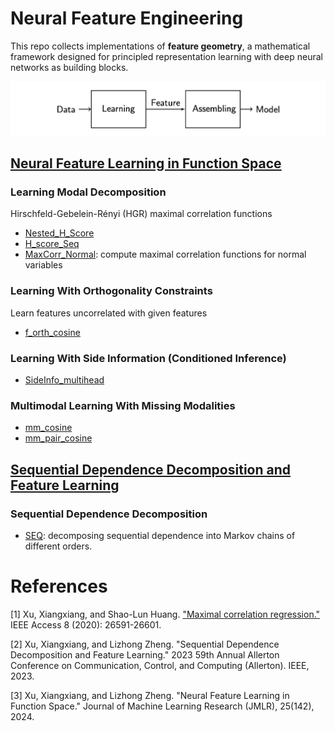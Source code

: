 # Neural Feature Engineering

This repo collects implementations of **feature geometry**, a mathematical framework designed for principled representation learning with deep neural networks as building blocks.

![Fig1](https://github.com/XiangxiangXu/NFE/blob/main/fig1.png)

## [Neural Feature Learning in Function Space](https://www.jmlr.org/papers/v25/23-1202.html)

### Learning Modal Decomposition 
Hirschfeld-Gebelein-Rényi (HGR) maximal correlation functions
- [Nested_H_Score](https://github.com/XiangxiangXu/NFE/blob/main/Nested_H_Score.ipynb)
- [H_score_Seq](https://github.com/XiangxiangXu/NFE/blob/main/H_score_Seq.ipynb)
- [MaxCorr_Normal](https://github.com/XiangxiangXu/NFE/blob/main/MaxCorr_Normal.ipynb): compute maximal correlation functions for normal variables

### Learning With Orthogonality Constraints
Learn features uncorrelated with given features
- [f_orth_cosine](https://github.com/XiangxiangXu/NFE/blob/main/f_orth_cosine.ipynb)

### Learning With Side Information (Conditioned Inference)
- [SideInfo_multihead](https://github.com/XiangxiangXu/NFE/blob/main/SideInfo_multihead.ipynb)
  
### Multimodal Learning With Missing Modalities
- [mm_cosine](https://github.com/XiangxiangXu/NFE/blob/main/mm_cosine.ipynb)
- [mm_pair_cosine](https://github.com/XiangxiangXu/NFE/blob/main/mm_pair_cosine.ipynb)


## [Sequential Dependence Decomposition and Feature Learning](https://ieeexplore.ieee.org/document/10313384) 
### Sequential Dependence Decomposition 
- [SEQ](https://github.com/XiangxiangXu/NFE/blob/main/SEQ.ipynb): decomposing sequential dependence into Markov chains of different orders.

# References 
[1] Xu, Xiangxiang, and Shao-Lun Huang. ["Maximal correlation regression."](https://github.com/XiangxiangXu/MCR) IEEE Access 8 (2020): 26591-26601.

[2] Xu, Xiangxiang, and Lizhong Zheng. "Sequential Dependence Decomposition and Feature Learning." 2023 59th Annual Allerton Conference on Communication, Control, and Computing (Allerton). IEEE, 2023.

[3] Xu, Xiangxiang, and Lizhong Zheng. "Neural Feature Learning in Function Space." Journal of Machine Learning Research (JMLR), 25(142), 2024.
